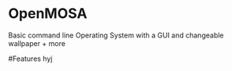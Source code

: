 # OpenMOSA
Basic command line Operating System with a GUI and changeable wallpaper + more

#Features
hyj
